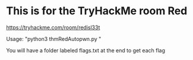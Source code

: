 # This is for the TryHackMe room Red
 https://tryhackme.com/room/redisl33t

Usage: "python3 thmRedAutopwn.py <Victim IP> <Attack IP>"

You will have a folder labeled flags.txt at the end to get each flag
